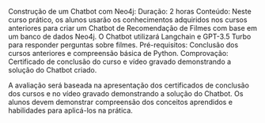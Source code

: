 
Construção de um Chatbot com Neo4j:
Duração: 2 horas
Conteúdo: Neste curso prático, os alunos usarão os conhecimentos adquiridos nos cursos anteriores para criar um Chatbot de Recomendação de Filmes com base em um banco de dados Neo4j. O Chatbot utilizará Langchain e GPT-3.5 Turbo para responder perguntas sobre filmes.
Pré-requisitos: Conclusão dos cursos anteriores e compreensão básica de Python.
Comprovação: Certificado de conclusão do curso e vídeo gravado demonstrando a solução do 
Chatbot criado.

A avaliação será baseada na apresentação dos certificados de conclusão dos cursos e no vídeo gravado demonstrando a solução do Chatbot. Os alunos devem demonstrar compreensão dos conceitos aprendidos e habilidades para aplicá-los na prática.